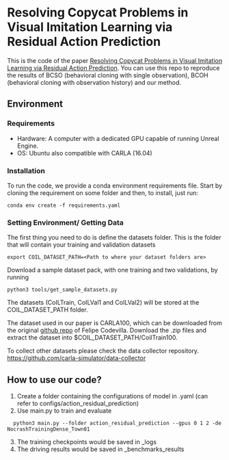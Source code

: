 # Resolving Copycat Problems in Visual Imitation Learning via Residual Action Prediction

This is the code of the paper [Resolving Copycat Problems in Visual Imitation Learning via Residual Action Prediction](https://arxiv.org/abs/2207.09705). You can use this repo to reproduce the results of BCSO (behavioral cloning with single observation), BCOH (behavioral cloning with observation history) and our method.

## Environment

### Requirements

- Hardware: A computer with a dedicated GPU capable of running Unreal Engine.
- OS: Ubuntu also compatible with CARLA (16.04)

### Installation

To run the code, we provide a conda environment requirements file. Start by cloning the requirement on some folder and then, to install, just run:

```
conda env create -f requirements.yaml
```
### Setting Environment/ Getting Data
The first thing you need to do is define the datasets folder.
This is the folder that will contain your training and validation datasets

    export COIL_DATASET_PATH=<Path to where your dataset folders are>

Download a sample dataset pack, with one training and two validations, by running

```
python3 tools/get_sample_datasets.py
```

The datasets (CoILTrain, CoILVal1 and CoILVal2) will be stored at the COIL_DATASET_PATH folder.

The dataset used in our paper is CARLA100, which can be downloaded from the original [github repo](https://github.com/felipecode/coiltraine/blob/master/docs/exploring_limitations.md) of Felipe Codevilla. Download the .zip files and extract the dataset into $COIL_DATASET_PATH/CoilTrain100.

To collect other datasets please check the data collector repository. https://github.com/carla-simulator/data-collector

## How to use our code?

1. Create a folder containing the configurations of model in .yaml (can refer to configs/action_residual_prediction)
2. Use main.py to train and evaluate
```
  python3 main.py --folder action_residual_prediction --gpus 0 1 2 -de NocrashTrainingDense_Town01
```
3. The training checkpoints would be saved in _logs
4. The driving results would be saved in _benchmarks_results
